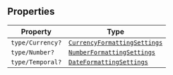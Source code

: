 ## Properties

| Property | Type |
| ------ | ------ |
| <a id="type/currency"></a> `type/Currency?` | [`CurrencyFormattingSettings`](CurrencyFormattingSettings.md) |
| <a id="type/number"></a> `type/Number?` | [`NumberFormattingSettings`](NumberFormattingSettings.md) |
| <a id="type/temporal"></a> `type/Temporal?` | [`DateFormattingSettings`](DateFormattingSettings.md) |
